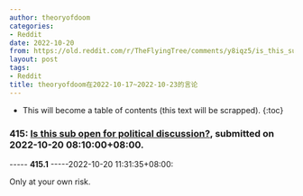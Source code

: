 ```yaml
---
author: theoryofdoom
categories:
- Reddit
date: 2022-10-20
from: https://old.reddit.com/r/TheFlyingTree/comments/y8iqz5/is_this_sub_open_for_political_discussion/
layout: post
tags:
- Reddit
title: theoryofdoom在2022-10-17~2022-10-23的言论
---
```


* This will become a table of contents (this text will be scrapped).
{:toc}

### 415: [Is this sub open for political discussion?](https://old.reddit.com/r/TheFlyingTree/comments/y8iqz5/is_this_sub_open_for_political_discussion/), submitted on 2022-10-20 08:10:00+08:00.

----- __415.1__ -----2022-10-20 11:31:35+08:00:

Only at your own risk.

